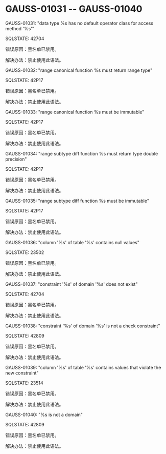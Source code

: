 # GAUSS-01031 -- GAUSS-01040<a name="ZH-CN_TOPIC_0302073084"></a>

GAUSS-01031: "data type %s has no default operator class for access method '%s'"

SQLSTATE: 42704

错误原因：黑名单已禁用。

解决办法：禁止使用此语法。

GAUSS-01032: "range canonical function %s must return range type"

SQLSTATE: 42P17

错误原因：黑名单已禁用。

解决办法：禁止使用此语法。

GAUSS-01033: "range canonical function %s must be immutable"

SQLSTATE: 42P17

错误原因：黑名单已禁用。

解决办法：禁止使用此语法。

GAUSS-01034: "range subtype diff function %s must return type double precision"

SQLSTATE: 42P17

错误原因：黑名单已禁用。

解决办法：禁止使用此语法。

GAUSS-01035: "range subtype diff function %s must be immutable"

SQLSTATE: 42P17

错误原因：黑名单已禁用。

解决办法：禁止使用此语法。

GAUSS-01036: "column '%s' of table '%s' contains null values"

SQLSTATE: 23502

错误原因：黑名单已禁用。

解决办法：禁止使用此语法。

GAUSS-01037: "constraint '%s' of domain '%s' does not exist"

SQLSTATE: 42704

错误原因：黑名单已禁用。

解决办法：禁止使用此语法。

GAUSS-01038: "constraint '%s' of domain '%s' is not a check constraint"

SQLSTATE: 42809

错误原因：黑名单已禁用。

解决办法：禁止使用此语法。

GAUSS-01039: "column '%s' of table '%s' contains values that violate the new constraint"

SQLSTATE: 23514

错误原因：黑名单已禁用。

解决办法：禁止使用此语法。

GAUSS-01040: "%s is not a domain"

SQLSTATE: 42809

错误原因：黑名单已禁用。

解决办法：禁止使用此语法。

